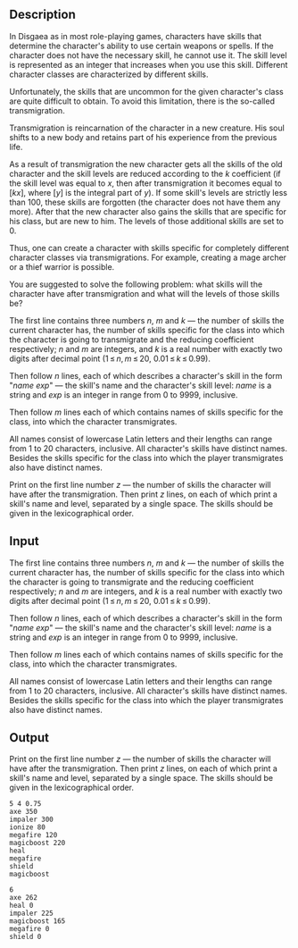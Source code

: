 ## Description

<div><p>In Disgaea as in most role-playing games, characters have skills that determine the character's ability to use certain weapons or spells. If the character does not have the necessary skill, he cannot use it. The skill level is represented as an integer that increases when you use this skill. Different character classes are characterized by different skills. </p><p>Unfortunately, the skills that are uncommon for the given character's class are quite difficult to obtain. To avoid this limitation, there is the so-called transmigration. </p><p>Transmigration is reincarnation of the character in a new creature. His soul shifts to a new body and retains part of his experience from the previous life. </p><p>As a result of transmigration the new character gets all the skills of the old character and the skill levels are reduced according to the <span class="tex-span"><i>k</i></span> coefficient (if the skill level was equal to <span class="tex-span"><i>x</i></span>, then after transmigration it becomes equal to <span class="tex-span">[<i>kx</i>]</span>, where <span class="tex-span">[<i>y</i>]</span> is the integral part of <span class="tex-span"><i>y</i></span>). If some skill's levels are <span class="tex-font-style-bf">strictly less</span> than <span class="tex-span">100</span>, these skills are forgotten (the character does not have them any more). After that the new character also gains the skills that are specific for his class, but are new to him. The levels of those additional skills are set to <span class="tex-span">0</span>. </p><p>Thus, one can create a character with skills specific for completely different character classes via transmigrations. For example, creating a mage archer or a thief warrior is possible. </p><p>You are suggested to solve the following problem: what skills will the character have after transmigration and what will the levels of those skills be?</p></div><div class="input-specification"><p>The first line contains three numbers <span class="tex-span"><i>n</i></span>, <span class="tex-span"><i>m</i></span> and <span class="tex-span"><i>k</i></span> — the number of skills the current character has, the number of skills specific for the class into which the character is going to transmigrate and the reducing coefficient respectively; <span class="tex-span"><i>n</i></span> and <span class="tex-span"><i>m</i></span> are integers, and <span class="tex-span"><i>k</i></span> is a real number with exactly two digits after decimal point (<span class="tex-span">1 ≤ <i>n</i>, <i>m</i> ≤ 20</span>, <span class="tex-span">0.01 ≤ <i>k</i> ≤ 0.99</span>).</p><p>Then follow <span class="tex-span"><i>n</i></span> lines, each of which describes a character's skill in the form "<span class="tex-span"><i>name</i></span> <span class="tex-span"><i>exp</i></span>" — the skill's name and the character's skill level: <span class="tex-span"><i>name</i></span> is a string and <span class="tex-span"><i>exp</i></span> is an integer in range from <span class="tex-span">0</span> to <span class="tex-span">9999</span>, inclusive. </p><p>Then follow <span class="tex-span"><i>m</i></span> lines each of which contains names of skills specific for the class, into which the character transmigrates. </p><p>All names consist of lowercase Latin letters and their lengths can range from <span class="tex-span">1</span> to <span class="tex-span">20</span> characters, inclusive. All character's skills have distinct names. Besides the skills specific for the class into which the player transmigrates also have distinct names.</p></div><div class="output-specification"><p>Print on the first line number <span class="tex-span"><i>z</i></span> — the number of skills the character will have after the transmigration. Then print <span class="tex-span"><i>z</i></span> lines, on each of which print a skill's name and level, separated by a single space. The skills should be given in the lexicographical order.</p></div>

## Input

<p>The first line contains three numbers <span class="tex-span"><i>n</i></span>, <span class="tex-span"><i>m</i></span> and <span class="tex-span"><i>k</i></span> — the number of skills the current character has, the number of skills specific for the class into which the character is going to transmigrate and the reducing coefficient respectively; <span class="tex-span"><i>n</i></span> and <span class="tex-span"><i>m</i></span> are integers, and <span class="tex-span"><i>k</i></span> is a real number with exactly two digits after decimal point (<span class="tex-span">1 ≤ <i>n</i>, <i>m</i> ≤ 20</span>, <span class="tex-span">0.01 ≤ <i>k</i> ≤ 0.99</span>).</p><p>Then follow <span class="tex-span"><i>n</i></span> lines, each of which describes a character's skill in the form "<span class="tex-span"><i>name</i></span> <span class="tex-span"><i>exp</i></span>" — the skill's name and the character's skill level: <span class="tex-span"><i>name</i></span> is a string and <span class="tex-span"><i>exp</i></span> is an integer in range from <span class="tex-span">0</span> to <span class="tex-span">9999</span>, inclusive. </p><p>Then follow <span class="tex-span"><i>m</i></span> lines each of which contains names of skills specific for the class, into which the character transmigrates. </p><p>All names consist of lowercase Latin letters and their lengths can range from <span class="tex-span">1</span> to <span class="tex-span">20</span> characters, inclusive. All character's skills have distinct names. Besides the skills specific for the class into which the player transmigrates also have distinct names.</p>

## Output

<p>Print on the first line number <span class="tex-span"><i>z</i></span> — the number of skills the character will have after the transmigration. Then print <span class="tex-span"><i>z</i></span> lines, on each of which print a skill's name and level, separated by a single space. The skills should be given in the lexicographical order.</p>





```input1
5 4 0.75
axe 350
impaler 300
ionize 80
megafire 120
magicboost 220
heal
megafire
shield
magicboost

```




```output1
6
axe 262
heal 0
impaler 225
magicboost 165
megafire 0
shield 0

```


